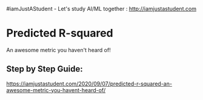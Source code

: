 #iamJustAStudent - Let's study AI/ML together : http://iamjustastudent.com
# Predicted R-squared
 An awesome metric you haven't heard of!

## Step by Step Guide:
https://iamjustastudent.com/2020/09/07/predicted-r-squared-an-awesome-metric-you-havent-heard-of/
